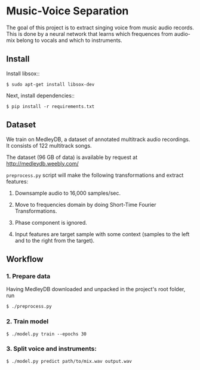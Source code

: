 # Music-Voice Separation

The goal of this project is to extract singing voice from music audio records.
This is done by a neural network that learns which frequences from audio-mix
belong to vocals and which to instruments.


## Install

Install libsox::

    $ sudo apt-get install libsox-dev

Next, install dependencies::

    $ pip install -r requirements.txt


## Dataset

We train on MedleyDB, a dataset of annotated multitrack audio recordings.
It consists of 122 multitrack songs.

The dataset (96 GB of data) is available by request at http://medleydb.weebly.com/

`preprocess.py` script will make the following transformations and extract features:

1. Downsample audio to 16,000 samples/sec.

2. Move to frequencies domain by doing Short-Time Fourier Transformations.

3. Phase component is ignored.

4. Input features are target sample with some context (samples to the left and
   to the right from the target).


## Workflow

### 1. Prepare data

Having MedleyDB downloaded and unpacked in the project's root folder, run

```
$ ./preprocess.py
```

### 2. Train model

```
$ ./model.py train --epochs 30
```

### 3. Split voice and instruments:

```
$ ./model.py predict path/to/mix.wav output.wav
```
